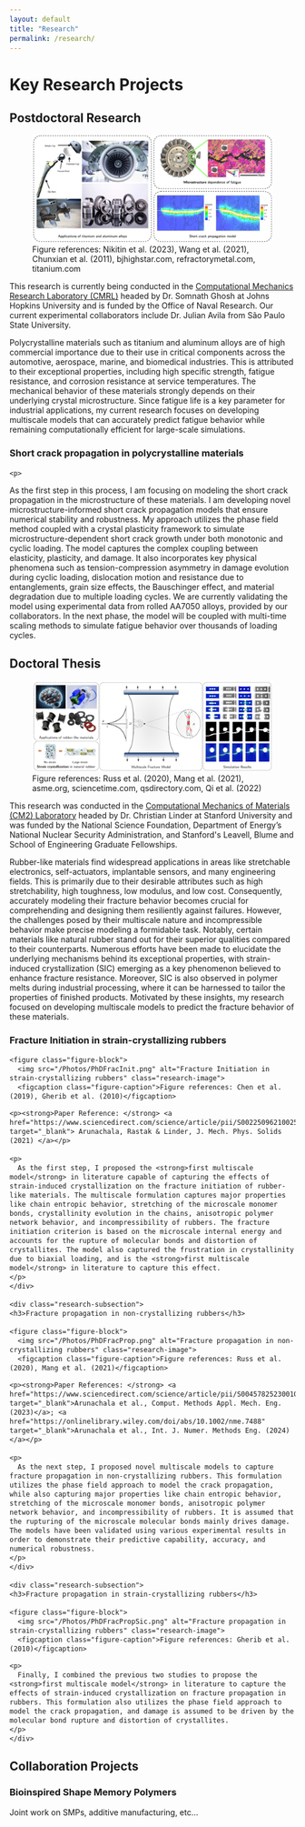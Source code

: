 ```yaml
---
layout: default
title: "Research"
permalink: /research/
---
```



<h1> Key Research Projects </h1>

<section class="research-section">
  <h2>Postdoctoral Research</h2>

  <figure class="figure-block">
      <img src="/Photos/PostdocOverview.png" alt="Overview of postdoctoral research" class="research-image">
      <figcaption class="figure-caption">Figure references: Nikitin et al. (2023), Wang et al. (2021), Chunxian et al. (2011), bjhighstar.com, refractorymetal.com, titanium.com</figcaption>
  </figure>

  <p>
    This research is currently being conducted in the <a href="https://cmrl.jhu.edu/" target="_blank">Computational Mechanics Research Laboratory (CMRL)</a> headed by Dr. Somnath Ghosh at Johns Hopkins University and is funded by the Office of Naval Research. Our current experimental collaborators include Dr. Julian Avila from São Paulo State University.
  </p>

  <p> 
      Polycrystalline materials such as titanium and aluminum alloys are of high commercial importance due to their use in critical components across the automotive, aerospace, marine, and biomedical industries. This is attributed to their exceptional properties, including high specific strength, fatigue resistance, and corrosion resistance at service temperatures. The mechanical behavior of these materials strongly depends on their underlying crystal microstructure. Since fatigue life is a key parameter for industrial applications, my current research focuses on developing multiscale models that can accurately predict fatigue behavior while remaining computationally efficient for large-scale simulations.
  </p>

  <div class="research-subsection">
    <h3>Short crack propagation in polycrystalline materials</h3>

    <p>
As the first step in this process, I am focusing on modeling the short crack propagation in the microstructure of these materials. I am developing novel microstructure-informed short crack propagation models that ensure numerical stability and robustness. My approach utilizes the phase field method coupled with a crystal plasticity framework to simulate microstructure-dependent short crack growth under both monotonic and cyclic loading. The model captures the complex coupling between elasticity, plasticity, and damage. It also incorporates key physical phenomena such as tension-compression asymmetry in damage evolution during cyclic loading, dislocation motion and resistance due to entanglements, grain size effects, the Bauschinger effect, and material degradation due to multiple loading cycles. We are currently validating the model using experimental data from rolled AA7050 alloys, provided by our collaborators. In the next phase, the model will be coupled with multi-time scaling methods to simulate fatigue behavior over thousands of loading cycles.  
    </p>
  </div>
  
</section>

<section class="research-section">
  <h2>Doctoral Thesis</h2>

  <figure class="figure-block">
      <img src="/Photos/PhDOverview.png" alt="Overview of my phd research" class="research-image">
      <figcaption class="figure-caption">Figure references: Russ et al. (2020), Mang et al. (2021), asme.org, sciencetime.com, qsdirectory.com, Qi et al. (2022)</figcaption>
  </figure>

  <p>
    This research was conducted in the <a href="https://cm2.stanford.edu/" target="_blank">Computational Mechanics of Materials (CM2) Laboratory</a> headed by Dr. Christian Linder at Stanford University and was funded by the National Science Foundation, Department of Energy’s National Nuclear Security Administration, and Stanford's Leavell, Blume and School of Engineering Graduate Fellowships.
  </p>

  <p> 
      Rubber-like materials find widespread applications in areas like stretchable electronics, self-actuators, implantable sensors, and many engineering fields. This is primarily due to their desirable attributes such as high stretchability, high toughness, low modulus, and low cost. Consequently, accurately modeling their fracture behavior becomes crucial for comprehending and designing them resiliently against failures. However, the challenges posed by their multiscale
nature and incompressible behavior make precise modeling a formidable task. Notably, certain materials like natural rubber stand out for their superior qualities compared to their
counterparts. Numerous efforts have been made to elucidate the underlying mechanisms behind its exceptional properties, with strain-induced crystallization (SIC) emerging as a key phenomenon
believed to enhance fracture resistance. Moreover, SIC is also observed in polymer melts during
industrial processing, where it can be harnessed to tailor the properties of finished products. Motivated by these insights, my research focused on developing multiscale models to predict the fracture behavior of these materials.
  </p>

  <div class="research-subsection">
    <h3>Fracture Initiation in strain-crystallizing rubbers</h3>

    <figure class="figure-block">
      <img src="/Photos/PhDFracInit.png" alt="Fracture Initiation in strain-crystallizing rubbers" class="research-image">
      <figcaption class="figure-caption">Figure references: Chen et al. (2019), Gherib et al. (2010)</figcaption>
  </figure>

    <p><strong>Paper Reference: </strong> <a href="https://www.sciencedirect.com/science/article/pii/S0022509621002593" target="_blank"> Arunachala, Rastak & Linder, J. Mech. Phys. Solids (2021) </a></p>

    <p> 
      As the first step, I proposed the <strong>first multiscale model</strong> in literature capable of capturing the effects of strain-induced crystallization on the fracture initiation of rubber-like materials. The multiscale formulation captures major properties like chain entropic behavior, stretching of the microscale monomer bonds, crystallinity evolution in the chains, anisotropic polymer network behavior, and incompressibility of rubbers. The fracture initiation criterion is based on the microscale internal energy and accounts for the rupture of molecular bonds and distortion of crystallites. The model also captured the frustration in crystallinity due to biaxial loading, and is the <strong>first multiscale model</strong> in literature to capture this effect.
    </p>
    </div>

    <div class="research-subsection">
    <h3>Fracture propagation in non-crystallizing rubbers</h3>

    <figure class="figure-block">
      <img src="/Photos/PhDFracProp.png" alt="Fracture propagation in non-crystallizing rubbers" class="research-image">
      <figcaption class="figure-caption">Figure references: Russ et al. (2020), Mang et al. (2021)</figcaption>
  </figure>

    <p><strong>Paper References: </strong> <a href="https://www.sciencedirect.com/science/article/pii/S0045782523001056" target="_blank">Arunachala et al., Comput. Methods Appl. Mech. Eng. (2023)</a>; <a href="https://onlinelibrary.wiley.com/doi/abs/10.1002/nme.7488" target="_blank">Arunachala et al., Int. J. Numer. Methods Eng. (2024)</a></p>

    <p>
      As the next step, I proposed novel multiscale models to capture fracture propagation in non-crystallizing rubbers. This formulation utilizes the phase field approach to model the crack propagation, while also capturing major properties like chain entropic behavior, stretching of the microscale monomer bonds, anisotropic polymer network behavior, and incompressibility of rubbers. It is assumed that the rupturing of the microscale molecular bonds mainly drives damage. The models have been validated using various experimental results in order to demonstrate their predictive capability, accuracy, and numerical robustness.
    </p>
    </div>

    <div class="research-subsection">
    <h3>Fracture propagation in strain-crystallizing rubbers</h3>

    <figure class="figure-block">
      <img src="/Photos/PhDFracPropSic.png" alt="Fracture propagation in strain-crystallizing rubbers" class="research-image">
      <figcaption class="figure-caption">Figure references: Gherib et al. (2010)</figcaption>
  </figure>

    <p>
      Finally, I combined the previous two studies to propose the <strong>first multiscale model</strong> in literature to capture the effects of strain-induced crystallization on fracture propagation in rubbers. This formulation also utilizes the phase field approach to model the crack propagation, and damage is assumed to be driven by the molecular bond rupture and distortion of crystallites.
    </p> 
    </div>
</section>

<section class="research-section">
  <h2>Collaboration Projects</h2>
  <div class="research-subsection">
    <h3>Bioinspired Shape Memory Polymers</h3>
    <p>Joint work on SMPs, additive manufacturing, etc...</p>
  </div>
</section>